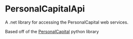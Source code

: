 # PersonalCapitalApi
A .net library for accessing the PersonalCapital web services.

Based off of the [PersonalCapital](https://github.com/haochi/personalcapital) python library
